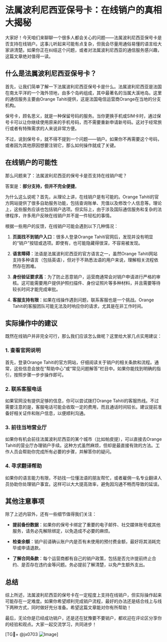 # 法属波利尼西亚保号卡：在线销户的真相大揭秘

大家好！今天咱们来聊聊一个很多人都会关心的问题——法属波利尼西亚保号卡是否支持在线销户。这事儿听起来可能有点复杂，但我会尽量用通俗易懂的语言给大家讲清楚。如果你正在纠结这个问题，或者对法属波利尼西亚的通信服务感兴趣，这篇文章绝对值得一读。

## 什么是法属波利尼西亚保号卡？

首先，让我们简单了解一下法属波利尼西亚保号卡是什么。法属波利尼西亚是法国在南太平洋的一个海外领地，由多个岛屿组成，其中最著名的当属大溪地岛。这里的通信服务主要由Orange Tahiti提供，这是法国电信运营商Orange在当地的分支机构。

保号卡，顾名思义，就是一种保留号码的服务。当你更换手机或SIM卡时，通过保号卡可以让你继续使用原来的手机号码，而不需要重新申请新号码。这对于经常旅行或者有特殊需求的人来说非常方便。

不过，说到保号卡，就不得不提到一个问题——销户。如果你不再需要这个号码，或者因为其他原因想要注销它，那么如何操作就成了关键。

## 在线销户的可能性

那么问题来了：法属波利尼西亚的保号卡是否支持在线销户呢？

答案是：**部分支持，但并不完全便捷**。

为什么这么说呢？首先，从理论上讲，在线销户是有可能的。Orange Tahiti的官方网站提供了很多自助服务功能，包括查询账单、充值以及修改个人信息等。理论上，这些服务应该也包括销户选项。但实际上，由于涉及国际通信服务和复杂的法律程序，许多用户反映在线销户并不是一件轻松的事情。

根据一些用户的反馈，在线销户可能会遇到以下几种情况：

1. **页面找不到销户入口**：很多人登录Orange Tahiti官网后，发现并没有明显的“销户”按钮或选项。即使有，也可能隐藏得很深，不容易被发现。
   
2. **语言障碍**：法语是法属波利尼西亚的官方语言之一，虽然Orange Tahiti网站支持多种语言（包括英语），但对于不熟悉法语的用户来说，理解相关流程依然存在困难。

3. **身份验证要求高**：为了防止恶意销户，运营商通常会对销户申请进行严格的审核。这可能需要用户提供护照扫描件、身份证照片等多种材料，并且需要等待较长时间才能完成审批。

4. **客服支持有限**：如果在线操作遇到问题，联系客服也是一个挑战。Orange Tahiti的客服团队可能无法及时响应你的请求，尤其是在非工作时间。

## 实际操作中的建议

既然在线销户并非完全可行，那么我们应该怎么做呢？这里给大家几点实用建议：

### 1. 查看官网说明
首先，登录Orange Tahiti的官方网站，仔细阅读关于销户的相关条款和流程。通常，这些信息会放在“帮助中心”或“常见问题解答”栏目中。如果你能找到明确的指引，按照步骤一步步操作即可。

### 2. 联系客服电话
如果官网没有提供足够的信息，你可以尝试拨打Orange Tahiti的客服热线。不过需要注意的是，客服电话可能会收取一定的费用，而且通话时间较长。建议提前准备好相关证件和账户信息，以便顺利沟通。

### 3. 前往当地营业厅
如果你有机会前往法属波利尼西亚的某个城市（比如帕皮提），可以直接去Orange Tahiti的营业厅办理销户手续。这种方式虽然麻烦，但却是最直接有效的方法。工作人员会帮助你完成所有必要的步骤，并解答你的疑问。

### 4. 寻求翻译帮助
如果你的语言能力有限，不妨找一位懂法语的朋友帮忙，或者雇佣一名专业翻译人员协助你处理销户事宜。这样可以大大提高效率，避免因沟通不畅而导致的延误。

## 其他注意事项

除了上述内容外，还有一些细节值得我们关注：

- **提前备份数据**：如果你的保号卡绑定了重要的电子邮件、社交媒体账号或其他服务，请务必先解除绑定，以免造成不必要的麻烦。
  
- **检查余额**：销户前请确认账户内是否有未使用的预付费金额，最好将其消耗完毕或申请退款。

- **了解合同条款**：每个运营商都有自己的销户政策，包括是否允许提前终止合约、是否存在违约金等问题。务必提前了解清楚，以免产生额外支出。

## 总结

综上所述，法属波利尼西亚的保号卡在一定程度上支持在线销户，但实际操作起来可能存在一定难度。如果你希望顺利完成销户流程，最好的办法还是结合线上与线下两种方式，同时做好充分准备。希望这篇文章能对你有所帮助！

最后，无论你是已经成功销户，还是还在犹豫要不要销户，都欢迎在评论区分享你的经验和观点。大家一起交流学习，共同进步！

[TG💪+ @jx0703 ![Image](https://github.com/user-attachments/assets/dbca1d08-cadb-493c-b0ec-ad6f7a83f270)]
